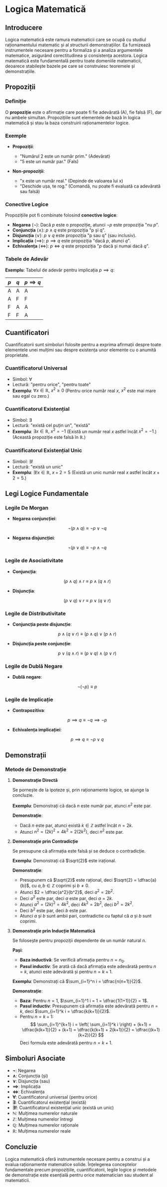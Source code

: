# Logica Matematică

## Introducere

Logica matematică este ramura matematicii care se ocupă cu studiul raționamentului matematic și al structurii demonstrațiilor. Ea furnizează instrumentele necesare pentru a formaliza și a analiza argumentele matematice, asigurând corectitudinea și consistența acestora. Logica matematică este fundamentală pentru toate domeniile matematicii, deoarece stabilește bazele pe care se construiesc teoremele și demonstrațiile.

## Propoziții

### Definiție

O **propoziție** este o afirmație care poate fi fie adevărată (A), fie falsă (F), dar nu ambele simultan. Propozițiile sunt elementele de bază în logica matematică și stau la baza construirii raționamentelor logice.

### Exemple

- **Propoziții**:

  - "Numărul 2 este un număr prim." (Adevărat)
  - "5 este un număr par." (Fals)

- **Non-propoziții**:
  - "x este un număr real." (Depinde de valoarea lui x)
  - "Deschide ușa, te rog." (Comandă, nu poate fi evaluată ca adevărată sau falsă)

### Conective Logice

Propozițiile pot fi combinate folosind **conective logice**:

- **Negarea** ($\lnot$): Dacă $p$ este o propoziție, atunci $\lnot p$ este propoziția "nu $p$".
- **Conjuncția** ($\land$): $p \land q$ este propoziția "p și q".
- **Disjuncția** ($\lor$): $p \lor q$ este propoziția "p sau q" (sau inclusiv).
- **Implicația** ($\implies$): $p \implies q$ este propoziția "dacă $p$, atunci $q$".
- **Echivalența** ($\iff$): $p \iff q$ este propoziția "$p$ dacă și numai dacă $q$".

### Tabele de Adevăr

**Exemplu**: Tabelul de adevăr pentru implicația $p \implies q$:

| $p$ | $q$ | $p \implies q$ |
| --- | --- | -------------- |
| A   | A   | A              |
| A   | F   | F              |
| F   | A   | A              |
| F   | F   | A              |

## Cuantificatori

Cuantificatorii sunt simboluri folosite pentru a exprima afirmații despre toate elementele unei mulțimi sau despre existența unor elemente cu o anumită proprietate.

### Cuantificatorul Universal

- Simbol: $\forall$
- Lectură: "pentru orice", "pentru toate"
- **Exemplu**: $\forall x \in \mathbb{R}, \ x^2 \geq 0$ (Pentru orice număr real $x$, $x^2$ este mai mare sau egal cu zero.)

### Cuantificatorul Existențial

- Simbol: $\exists$
- Lectură: "există cel puțin un", "există"
- **Exemplu**: $\exists x \in \mathbb{R}, \ x^2 = -1$ (Există un număr real $x$ astfel încât $x^2 = -1$.) (Această propoziție este falsă în $\mathbb{R}$.)

### Cuantificatorul Existențial Unic

- Simbol: $\exists !$
- Lectură: "există un unic"
- **Exemplu**: $\exists ! x \in \mathbb{R}, \ x + 2 = 5$ (Există un unic număr real $x$ astfel încât $x + 2 = 5$.)

## Legi Logice Fundamentale

### Legile De Morgan

- **Negarea conjuncției**:

  $$
  \lnot (p \land q) \equiv \lnot p \lor \lnot q
  $$

- **Negarea disjuncției**:

  $$
  \lnot (p \lor q) \equiv \lnot p \land \lnot q
  $$

### Legile de Asociativitate

- **Conjuncția**:

  $$
  (p \land q) \land r \equiv p \land (q \land r)
  $$

- **Disjuncția**:

  $$
  (p \lor q) \lor r \equiv p \lor (q \lor r)
  $$

### Legile de Distributivitate

- **Conjuncția peste disjuncție**:

  $$
  p \land (q \lor r) \equiv (p \land q) \lor (p \land r)
  $$

- **Disjuncția peste conjuncție**:

  $$
  p \lor (q \land r) \equiv (p \lor q) \land (p \lor r)
  $$

### Legile de Dublă Negare

- **Dublă negare**:

  $$
  \lnot (\lnot p) \equiv p
  $$

### Legile de Implicație

- **Contrapozitiva**:

  $$
  p \implies q \equiv \lnot q \implies \lnot p
  $$

- **Echivalența implicației**:

  $$
  p \implies q \equiv \lnot p \lor q
  $$

## Demonstrații

### Metode de Demonstrație

1. **Demonstrație Directă**

   Se pornește de la ipoteze și, prin raționamente logice, se ajunge la concluzie.

   **Exemplu**: Demonstrați că dacă $n$ este număr par, atunci $n^2$ este par.

   **Demonstrație**:

   - Dacă $n$ este par, atunci există $k \in \mathbb{Z}$ astfel încât $n = 2k$.
   - Atunci $n^2 = (2k)^2 = 4k^2 = 2(2k^2)$, deci $n^2$ este par.

2. **Demonstrație prin Contradicție**

   Se presupune că afirmația este falsă și se deduce o contradicție.

   **Exemplu**: Demonstrați că $\sqrt{2}$ este irațional.

   **Demonstrație**:

   - Presupunem că $\sqrt{2}$ este rațional, deci $\sqrt{2} = \dfrac{a}{b}$, cu $a, b \in \mathbb{Z}$ coprimi și $b \ne 0$.
   - Atunci $2 = \dfrac{a^2}{b^2}$, deci $a^2 = 2b^2$.
   - Deci $a^2$ este par, deci $a$ este par, deci $a = 2k$.
   - Atunci $a^2 = (2k)^2 = 4k^2$, deci $4k^2 = 2b^2$, deci $b^2 = 2k^2$.
   - Deci $b^2$ este par, deci $b$ este par.
   - Atunci $a$ și $b$ sunt ambii pari, contradictie cu faptul că $a$ și $b$ sunt coprimi.

3. **Demonstrație prin Inducție Matematică**

   Se folosește pentru propoziții dependente de un număr natural $n$.

   **Pași**:

   - **Baza inductivă**: Se verifică afirmația pentru $n = n_0$.
   - **Pasul inductiv**: Se arată că dacă afirmația este adevărată pentru $n = k$, atunci este adevărată și pentru $n = k + 1$.

   **Exemplu**: Demonstrați că $\sum_{i=1}^n i = \dfrac{n(n+1)}{2}$.

   **Demonstrație**:

   - **Baza**: Pentru $n = 1$, $\sum_{i=1}^1 i = 1 = \dfrac{1(1+1)}{2} = 1$.
   - **Pasul inductiv**: Presupunem că afirmația este adevărată pentru $n = k$, deci $\sum_{i=1}^k i = \dfrac{k(k+1)}{2}$.
   - Pentru $n = k+1$:
     $$
     \sum_{i=1}^{k+1} i = \left( \sum_{i=1}^k i \right) + (k+1) = \dfrac{k(k+1)}{2} + (k+1) = \dfrac{k(k+1) + 2(k+1)}{2} = \dfrac{(k+1)(k+2)}{2}
     $$
     Deci formula este adevărată pentru $n = k+1$.

## Simboluri Asociate

- **$\lnot$**: Negarea
- **$\land$**: Conjuncția (și)
- **$\lor$**: Disjuncția (sau)
- **$\implies$**: Implicația
- **$\iff$**: Echivalența
- **$\forall$**: Cuantificatorul universal (pentru orice)
- **$\exists$**: Cuantificatorul existențial (există)
- **$\exists !$**: Cuantificatorul existențial unic (există un unic)
- **$\mathbb{N}$**: Mulțimea numerelor naturale
- **$\mathbb{Z}$**: Mulțimea numerelor întregi
- **$\mathbb{Q}$**: Mulțimea numerelor raționale
- **$\mathbb{R}$**: Mulțimea numerelor reale

## Concluzie

Logica matematică oferă instrumentele necesare pentru a construi și a evalua raționamente matematice solide. Înțelegerea conceptelor fundamentale precum propozițiile, cuantificatorii, legile logice și metodele de demonstrație este esențială pentru orice matematician sau student al matematicii.
